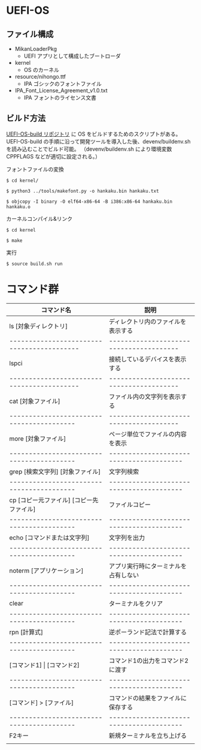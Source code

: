 # UEFI-OS

## ファイル構成

- MikanLoaderPkg
    - UEFI アプリとして構成したブートローダ
- kernel
    - OS のカーネル
- resource/nihongo.ttf
    - IPA ゴシックのフォントファイル
- IPA_Font_License_Agreement_v1.0.txt
    - IPA フォントのライセンス文書

## ビルド方法

[UEFI-OS-build リポジトリ](https://github.com/murata0531/UEFI-OS-build.git) に OS をビルドするためのスクリプトがある。
UEFI-OS-build の手順に沿って開発ツールを導入した後、devenv/buildenv.sh を読み込むことでビルド可能。
（devenv/buildenv.sh により環境変数 CPPFLAGS などが適切に設定される。）


フォントファイルの変換

```
$ cd kernel/

$ python3 ../tools/makefont.py -o hankaku.bin hankaku.txt

$ objcopy -I binary -O elf64-x86-64 -B i386:x86-64 hankaku.bin hankaku.o
```


カーネルコンパイル&リンク

```
$ cd kernel 

$ make
```

実行

```
$ source build.sh run
```

# コマンド群

| コマンド名                               | 説明                                  |
|------------------------------------------|---------------------------------------|
| ls [対象ディレクトリ]                    | ディレクトリ内のファイルを表示する     |
|------------------------------------------|---------------------------------------|
| lspci                                    | 接続しているデバイスを表示する         |
|------------------------------------------|---------------------------------------|
| cat [対象ファイル]                       | ファイル内の文字列を表示する           |
|-----------------------------------------|--------------------------------------- |
| more [対象ファイル]                      | ページ単位でファイルの内容を表示       |
|-----------------------------------------|----------------------------------------|
| grep [検索文字列] [対象ファイル]         | 文字列検索                             |
|-----------------------------------------|----------------------------------------|
| cp [コピー元ファイル] [コピー先ファイル] | ファイルコピー                         |
|-----------------------------------------|----------------------------------------|
| echo [コマンドまたは文字列]              | 文字列を出力                           |
|-----------------------------------------|----------------------------------------|
| noterm [アプリケーション]                | アプリ実行時にターミナルを占有しない    |
|-----------------------------------------|----------------------------------------|
| clear                                   | ターミナルをクリア                     |
|-----------------------------------------|----------------------------------------|
| rpn [計算式]                       　   |  逆ポーランド記法で計算する             |
|-----------------------------------------|----------------------------------------|
| [コマンド1] \| [コマンド2]　           　| コマンド1の出力をコマンド2に渡す       |
|-----------------------------------------|----------------------------------------|
| [コマンド] > [ファイル]               　 | コマンドの結果をファイルに保存する     |
|-----------------------------------------|----------------------------------------|
| F2キー                                  | 新規ターミナルを立ち上げる              |
|                                                                                  |

